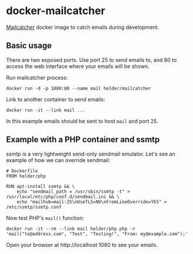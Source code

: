 # docker-mailcatcher

[Mailcatcher](http://mailcatcher.me) docker image to catch emails during development.


## Basic usage

There are two exposed ports. Use port 25 to send emails to, and 80 to access the web interface where your emails will be shown.

Run mailcatcher process:

    docker run -d -p 1080:80 --name mail helder/mailcatcher

Link to another container to send emails:

    docker run -it --link mail ...

In this example emails should be sent to host `mail` and port 25.


## Example with a PHP container and ssmtp

ssmtp is a very lightweight send-only sendmail emulator. Let's see an example of how we can override sendmail:

    # Dockerfile
    FROM helder/php

    RUN apt-install ssmtp && \
        echo "sendmail_path = /usr/sbin/ssmtp -t" > /usr/local/etc/php/conf.d/sendmail.ini && \
        echo "mailhub=mail:25\nUseTLS=NO\nFromLineOverride=YES" > /etc/ssmtp/ssmtp.conf

Now test PHP's `mail()` function:

    docker run -it --rm --link mail helder/php php -r 'mail("to@address.com", "Test", "Testing!", "From: my@example.com");'

Open your browser at http://localhost:1080 to see your emails.
